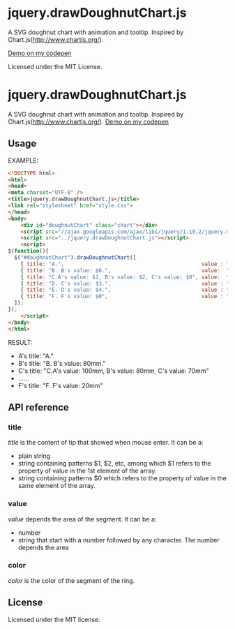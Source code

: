 jquery.drawDoughnutChart.js
=================

A SVG doughnut chart with animation and tooltip.
Inspired by Chart.js(http://www.chartjs.org/).

[Demo on my codepen](http://codepen.io/githiro/details/ICfFE)

Licensed under the MIT License.
# jquery.drawDoughnutChart.js

A SVG doughnut chart with animation and tooltip.
Inspired by Chart.js(http://www.chartjs.org/).
[Demo on my codepen](http://codepen.io/githiro/details/ICfFE)

## Usage

EXAMPLE:
```html
<!DOCTYPE html>
<html>
<head>
<meta charset="UTF-8" />
<title>jquery.drawDoughnutChart.js</title>
<link rel="stylesheet" href="style.css">
</head>
<body>
	<div id="doughnutChart" class="chart"></div>
	<script src="//ajax.googleapis.com/ajax/libs/jquery/1.10.2/jquery.min.js"></script>
	<script src="../jquery.drawDoughnutChart.js"></script>
	<script>
$(function(){
  $("#doughnutChart").drawDoughnutChart([
    { title: "A.",                                            value : "100mm",  color: "#2C3E50" },
    { title: "B. B's value: $0.",                             value:  "80mm",   color: "#FC4349" },
    { title: "C.A's value: $1, B's value: $2, C's value: $0", value:  "70mm",   color: "#6DBCDB" },
    { title: "D. C's value: $3.",                             value : "50mm",   color: "#F7E248" },
    { title: "E. D's value: $4.",                             value : "40mm",   color: "#D7DADB" },
    { title: "F. F's value: $0",                              value : "20mm",   color: "#FFF" }
  ]);
});
	</script>
</body>
</html>
```
RESULT:
- A's title: "A."
- B's title: "B. B's value: 80mm."
- C's title: "C.A's value: 100mm, B's value: 80mm, C's value: 70mm"
- ......
- F's title: "F. F's value: 20mm"

## API reference


### title

*title* is the content of tip that showed when mouse enter. It can be a:
- plain string
- string containing patterns $1, $2, etc, among which $1 refers to the property of value in the 1st element of the array.
- string containing patterns $0 which refers to the property of value in the same element of the array.

### value

*value*  depends the area of the segment. It can be a:
- number
- string that start with a number followed by any character. The number depends the area

### color

*color* is the color of the segment of the ring.

## License
Licensed under the MIT license.